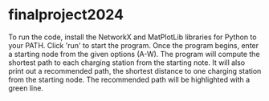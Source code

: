 # finalproject2024

To run the code, install the NetworkX and MatPlotLib libraries for Python to your PATH. 
Click 'run' to start the program. Once the program begins, enter a starting node from the given options (A-W). 
The program will compute the shortest path to each charging station from the starting note.
It will also print out a recommended path, the shortest distance to one charging station from the starting node. 
The recommended path will be highlighted with a green line.
